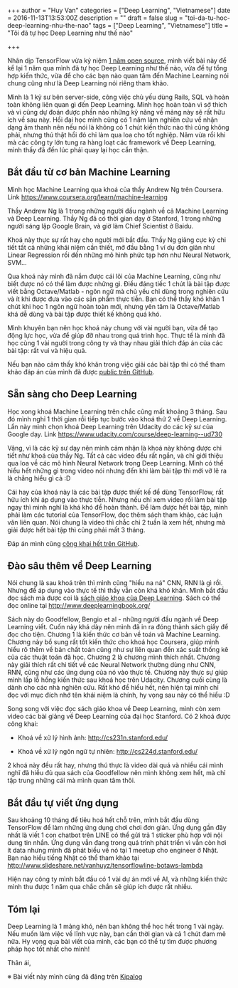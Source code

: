 +++
author = "Huy Van"
categories = ["Deep Learning", "Vietnamese"]
date = 2016-11-13T13:53:00Z
description = ""
draft = false
slug = "toi-da-tu-hoc-deep-learning-nhu-the-nao"
tags = ["Deep Learning", "Vietnamese"]
title = "Tôi đã tự học Deep Learning như thế nào"

+++


Nhân dịp TensorFlow vừa kỷ niệm [1 năm open source](https://research.googleblog.com/2016/11/celebrating-tensorflows-first-year.html), mình viết bài này để kể lại 1 năm qua mình đã tự học Deep Learning như thế nào, vừa để tự tổng hợp kiến thức, vừa để cho các bạn nào quan tâm đến Machine Learning nói chung cũng như là Deep Learning nói riêng tham khảo.

Mình là 1 kỹ sư bên server-side, công việc chủ yếu dùng Rails, SQL và hoàn toàn không liên quan gì đến Deep Learning. Mình học hoàn toàn vì sở thích và vì cũng dự đoán được phần nào những kỹ năng về mảng này sẽ rất hữu ích về sau này. Hồi đại học mình cũng có 1 năm làm nghiên cứu về nhận dạng âm thanh nên nếu nói là không có 1 chút kiến thức nào thì cũng không phải, nhưng thú thật hồi đó chỉ làm qua loa cho tốt nghiệp. Năm vừa rồi khi mà các công ty lớn tung ra hàng loạt các framework về Deep Learning, mình thấy đã đến lúc phải quay lại học cẩn thận.

## Bắt đầu từ cơ bản Machine Learning
Mình học Machine Learning qua khoá của thầy Andrew Ng trên Coursera.
Link https://www.coursera.org/learn/machine-learning

Thầy  Andrew Ng là 1 trong những người đầu ngành về cả Machine Learning và Deep Learning. Thầy Ng đã có thời gian dạy ở Stanford, 1 trong những người sáng lập Google Brain, và giờ làm Chief Scientist ở Baidu.

Khoá này thực sự rất hay cho người mới bắt đầu. Thầy Ng giảng cực kỳ chi tiết tất cả những khái niệm cần thiết, mở đầu bằng 1 ví dụ đơn giản như Linear Regression rồi đến những mô hình phức tạp hơn như Neural Network, SVM…

Qua khoá này mình đã nắm được cái lõi của Machine Learning, cũng như biết được nó có thể làm được những gì. Điều đáng tiếc 1 chút là bài tập được viết bằng Octave/Matlab - ngôn ngữ mà chủ yếu chỉ dùng trong nghiên cứu và ít khi được đưa vào các sản phẩm thực tiễn. Bạn có thể thấy khó khăn 1 chút khi học 1 ngôn ngữ hoàn toàn mới, nhưng yên tâm là Octave/Matlab khá dễ dùng và bài tập được thiết kế không quá khó.

Mình khuyên bạn nên học khoá này chung với vài người bạn, vừa để tạo động lực học, vừa để giúp đỡ nhau trong quá trình học. Thực tế là mình đã học cùng 1 vài người trong công ty và thay nhau giải thích đáp án của các bài tập: rất vui và hiệu quả.

Nếu bạn nào cảm thấy khó khăn trong việc giải các bài tập thì có thể tham khảo đáp án của mình đã được [public trên GitHub](https://github.com/vanhuyz/coursera-ml).

## Sẵn sàng cho Deep Learning
Học xong khoá Machine Learning trên chắc cũng mất khoảng 3 tháng. Sau đó mình nghỉ 1 thời gian rồi tiếp tục bước vào khoá thứ 2 về Deep Learning. Lần này mình chọn khoá Deep Learning trên Udacity do các kỹ sư của Google dạy.
Link https://www.udacity.com/course/deep-learning--ud730

Vâng, vì là các kỹ sư dạy nên mình cảm nhận là khoá này không được chi tiết như khoá của thầy Ng. Tất cả các video đều rất ngắn, và chỉ giới thiệu qua loa về các mô hình Neural Network trong Deep Learning. Mình có thể hiểu hết những gì trong video nói nhưng đến khi làm bài tập thì mới vỡ lẽ ra là chẳng hiểu gì cả :D

Cái hay của khoá này là các bài tập được thiết kế để dùng TensorFlow, rất hữu ích khi áp dụng vào thực tiễn. Nhưng nếu chỉ xem video rồi làm bài tập ngay thì mình nghĩ là khá khó để hoàn thành. Để làm được hết bài tập, mình phải làm các tutorial của TensorFlow, đọc thêm sách tham khảo, các luận văn liên quan. Nói chung là video thì chắc chỉ 2 tuần là xem hết, nhưng mà giải được hết bài tập thì cũng phải mất 3 tháng.

Đáp án mình cũng [công khai hết trên GitHub](https://github.com/vanhuyz/udacity-dl).

## Đào sâu thêm về Deep Learning
Nói chung là sau khoá trên thì mình cũng "hiểu na ná" CNN, RNN là gì rồi. Nhưng để áp dụng vào thực tế thì thấy vẫn còn khá khó khăn. Mình bắt đầu đọc sách mà được coi là [sách giáo khoa của Deep Learning](https://www.amazon.com/Deep-Learning-Adaptive-Computation-Machine/dp/0262035618/). Sách có thể đọc online tại http://www.deeplearningbook.org/

Sách này do Goodfellow, Bengio et al - những người đầu ngành về Deep Learning viết. Cuốn này khá dày nên mình đã in ra đóng thành sách giấy để đọc cho tiện. Chương 1 là kiến thức cơ bản về toán và Machine Learning. Chương này bổ sung rất tốt kiến thức cho khoá học Coursera, giúp mình hiểu rõ thêm về bản chất toán cũng như sự liên quan đến xác suất thống kê của các thuật toán đã học. Chương 2 là chương mình thích nhất. Chương này giải thích rất chi tiết về các Neural Network thường dùng như CNN, RNN, cũng như các ứng dụng của nó vào thực tế. Chương này thực sự giúp mình lấp lỗ hổng kiến thức sau khoá học trên Udacity. Chương cuối cùng là dành cho các nhà nghiên cứu. Rất khó để hiểu hết, nên hiện tại mình chỉ đọc với mục đích nhớ tên khái niệm là chính, hy vọng sau này có thể hiểu :D

Song song với việc đọc sách giáo khoa về Deep Learning, mình còn xem video các bài giảng về Deep Learning của đại học Stanford. Có 2 khoá được công khai:

- Khoá về xử lý hình ảnh: http://cs231n.stanford.edu/

- Khoá về xử lý ngôn ngữ tự nhiên: http://cs224d.stanford.edu/

2 khoá này đều rất hay, nhưng thú thực là video dài quá và nhiều cái mình nghĩ đã hiểu đủ qua sách của Goodfellow nên mình không xem hết, mà chỉ tập trung những cái mà mình quan tâm thôi.

## Bắt đầu tự viết ứng dụng
Sau khoảng 10 tháng để tiêu hoá hết chỗ trên, mình bắt đầu dùng TensorFlow để làm những ứng dụng chơi chơi đơn giản. Ứng dụng gần đây nhất là viết 1 con chatbot trên LINE  có thể gửi trả 1 sticker phù hợp với nội dung tin nhắn.  Ứng dụng vẫn đang trong quá trình phát triển vì vẫn còn hơi ít data nhưng mình đã phát biểu về nó tại 1 meetup cho engineer ở Nhật. Bạn nào hiểu tiếng Nhật có thể tham khảo tại 
http://www.slideshare.net/vanhuyz/tensorflowline-botaws-lambda

Hiện nay công ty mình bắt đầu có 1 vài dự án mới về AI, và những kiến thức mình thu được 1 năm qua chắc chắn sẽ giúp ích được rất nhiều.

## Tóm lại
Deep Learning là 1 mảng khó, nên bạn không thể học hết trong 1 vài ngày. Nếu muốn làm việc về lĩnh vực này, bạn cần thời gian và cả 1 chút đam mê nữa. Hy vọng qua bài viết của mình, các bạn có thể tự tìm được phương pháp học tốt nhất cho mình!

Thân ái,

※ Bài viết này mình cũng đã đăng trên [Kipalog](https://kipalog.com/posts/Toi-da-tu-hoc-Deep-Learning-nhu-the-nao)

